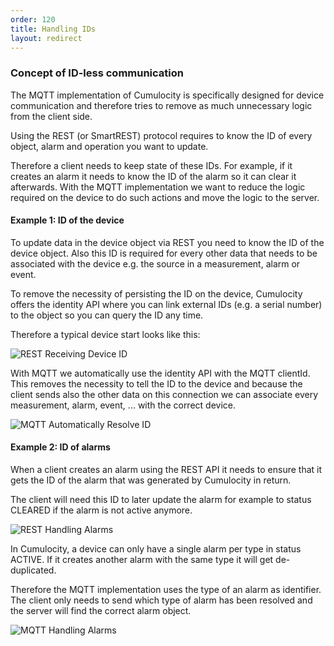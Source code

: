 ```yaml
---
order: 120
title: Handling IDs
layout: redirect
---
```


### Concept of ID-less communication

The MQTT implementation of Cumulocity is specifically designed for device communication and therefore tries to remove as much unnecessary logic from the client side.

Using the REST (or SmartREST) protocol requires to know the ID of every object, alarm and operation you want to update.

Therefore a client needs to keep state of these IDs. For example, if it creates an alarm it needs to know the ID of the alarm so it can clear it afterwards.
With the MQTT implementation we want to reduce the logic required on the device to do such actions and move the logic to the server.

#### Example 1: ID of the device

To update data in the device object via REST you need to know the ID of the device object. Also this ID is required for every other data that needs to be associated with the device e.g. the source in a measurement, alarm or event.

To remove the necessity of persisting the ID on the device, Cumulocity offers the identity API where you can link external IDs (e.g. a serial number) to the object so you can query the ID any time.

Therefore a typical device start looks like this:

![REST Receiving Device ID](/guides/images/mqtt/exampleRestDeviceId.png)

With MQTT we automatically use the identity API with the MQTT clientId.
This removes the necessity to tell the ID to the device and because the client sends also the other data on this connection we can associate every measurement, alarm, event, ... with the correct device.

![MQTT Automatically Resolve ID](/guides/images/mqtt/exampleMqttDeviceId.png)

#### Example 2: ID of alarms

When a client creates an alarm using the REST API it needs to ensure that it gets the ID of the alarm that was generated by Cumulocity in return.

The client will need this ID to later update the alarm for example to status CLEARED if the alarm is not active anymore.

![REST Handling Alarms](/guides/images/mqtt/exampleRestAlarmId.png)

In Cumulocity, a device can only have a single alarm per type in status ACTIVE. If it creates another alarm with the same type it will get de-duplicated.

Therefore the MQTT implementation uses the type of an alarm as identifier. The client only needs to send which type of alarm has been resolved and the server will find the correct alarm object.

![MQTT Handling Alarms](/guides/images/mqtt/exampleMqttAlarmId.png)
